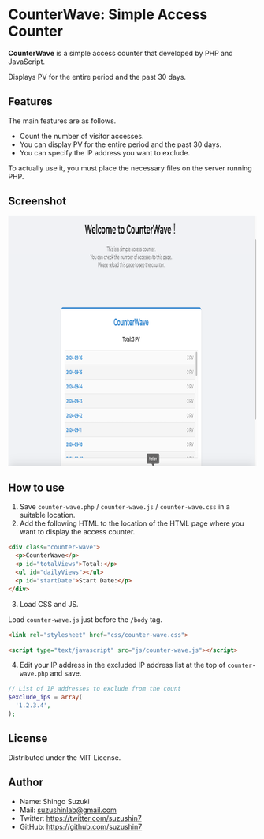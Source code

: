 # CounterWave: Simple Access Counter

**CounterWave** is a simple access counter that developed by PHP and JavaScript.

Displays PV for the entire period and the past 30 days.

## Features

The main features are as follows.

- Count the number of visitor accesses.
- You can display PV for the entire period and the past 30 days.
- You can specify the IP address you want to exclude.

To actually use it, you must place the necessary files on the server running PHP.

## Screenshot

<img src="screenshot/main.png" alt="CounterWave" width="1024" height="506">

## How to use

1. Save `counter-wave.php` / `counter-wave.js` / `counter-wave.css` in a suitable location.
2. Add the following HTML to the location of the HTML page where you want to display the access counter.

```html
<div class="counter-wave">
  <p>CounterWave</p>
  <p id="totalViews">Total:</p>
  <ul id="dailyViews"></ul>
  <p id="startDate">Start Date:</p>
</div>
```

3. Load CSS and JS.

Load `counter-wave.js` just before the `/body` tag.

```html
<link rel="stylesheet" href="css/counter-wave.css">
```

```html
<script type="text/javascript" src="js/counter-wave.js"></script>
```

4. Edit your IP address in the excluded IP address list at the top of `counter-wave.php` and save.

```php
// List of IP addresses to exclude from the count
$exclude_ips = array(
  '1.2.3.4',
);
```

## License

Distributed under the MIT License.

## Author

- Name: Shingo Suzuki
- Mail: suzushinlab@gmail.com
- Twitter: https://twitter.com/suzushin7
- GitHub: https://github.com/suzushin7
